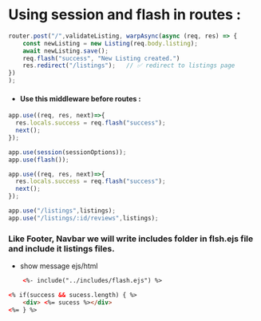 # Using session and flash in routes :

```js
router.post("/",validateListing, warpAsync(async (req, res) => {
    const newListing = new Listing(req.body.listing);
    await newListing.save();
    req.flash("success", "New Listing created.")
    res.redirect("/listings");   // ✅ redirect to listings page
})
);
```


- #### Use this middleware before routes :
```js
app.use((req, res, next)=>{
  res.locals.success = req.flash("success");
  next();
});
```

```js
app.use(session(sessionOptions));
app.use(flash());

app.use((req, res, next)=>{
  res.locals.success = req.flash("success");
  next();
});

app.use("/listings",listings);
app.use("/listings/:id/reviews",listings);
```
### Like Footer, Navbar we will write includes folder in flsh.ejs file and include it listings files.

- show message ejs/html
```html
    <%- include("../includes/flash.ejs") %>
```


```html
<% if(success && sucess.length) { %>
    <div> <%= sucess %></div>
<%= } %>
```